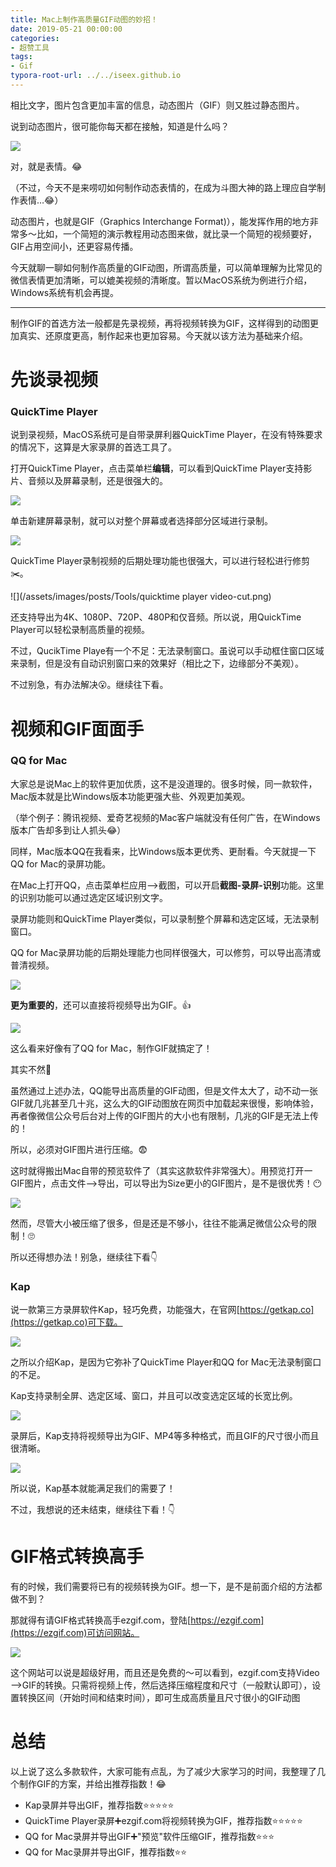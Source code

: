 ```yaml
---
title: Mac上制作高质量GIF动图的妙招！
date: 2019-05-21 00:00:00
categories:
- 超赞工具
tags:
- Gif
typora-root-url: ../../iseex.github.io
---
```


相比文字，图片包含更加丰富的信息，动态图片（GIF）则又胜过静态图片。

说到动态图片，很可能你每天都在接触，知道是什么吗？

![](/assets/images/posts/Tools/1WXo6pjn.gif)

对，就是表情。😂

（不过，今天不是来唠叨如何制作动态表情的，在成为斗图大神的路上理应自学制作表情…😂）

动态图片，也就是GIF（Graphics Interchange Format)），能发挥作用的地方非常多～比如，一个简短的演示教程用动态图来做，就比录一个简短的视频要好，GIF占用空间小，还更容易传播。

今天就聊一聊如何制作高质量的GIF动图，所谓高质量，可以简单理解为比常见的微信表情更加清晰，可以媲美视频的清晰度。暂以MacOS系统为例进行介绍，Windows系统有机会再提。

----

制作GIF的首选方法一般都是先录视频，再将视频转换为GIF，这样得到的动图更加真实、还原度更高，制作起来也更加容易。今天就以该方法为基础来介绍。

# 先谈录视频

### QuickTime Player

说到录视频，MacOS系统可是自带录屏利器QuickTime Player，在没有特殊要求的情况下，这算是大家录屏的首选工具了。

打开QuickTime Player，点击菜单栏**编辑**，可以看到QuickTime Player支持影片、音频以及屏幕录制，还是很强大的。

![](/assets/images/posts/Tools/quicktime-player.png)

单击新建屏幕录制，就可以对整个屏幕或者选择部分区域进行录制。

![](/assets/images/posts/Tools/quicktime-player-screen-record.png)

QuickTime Player录制视频的后期处理功能也很强大，可以进行轻松进行修剪✂️。

![](/assets/images/posts/Tools/quicktime player video-cut.png)

还支持导出为4K、1080P、720P、480P和仅音频。所以说，用QuickTime Player可以轻松录制高质量的视频。

不过，QucikTime Playe有一个不足：无法录制窗口。虽说可以手动框住窗口区域来录制，但是没有自动识别窗口来的效果好（相比之下，边缘部分不美观）。

不过别急，有办法解决😮。继续往下看。

# 视频和GIF面面手

### QQ for Mac

大家总是说Mac上的软件更加优质，这不是没道理的。很多时候，同一款软件，Mac版本就是比Windows版本功能更强大些、外观更加美观。

（举个例子：腾讯视频、爱奇艺视频的Mac客户端就没有任何广告，在Windows版本广告却多到让人抓头😂）

同样，Mac版本QQ在我看来，比Windows版本更优秀、更耐看。今天就提一下QQ for Mac的录屏功能。

在Mac上打开QQ，点击菜单栏应用—>截图，可以开启**截图-录屏-识别**功能。这里的识别功能可以通过选定区域识别文字。

录屏功能则和QuickTime Player类似，可以录制整个屏幕和选定区域，无法录制窗口。

QQ for Mac录屏功能的后期处理能力也同样很强大，可以修剪，可以导出高清或普清视频。

![](/assets/images/posts/Tools/QQ-mac-screen-record.png)

**更为重要的**，还可以直接将视频导出为GIF。👍

![](/assets/images/posts/Tools/QQ-mac-gif-export.png)

这么看来好像有了QQ for Mac，制作GIF就搞定了！

其实不然🤫

虽然通过上述办法，QQ能导出高质量的GIF动图，但是文件太大了，动不动一张GIF就几兆甚至几十兆，这么大的GIF动图放在网页中加载起来很慢，影响体验，再者像微信公众号后台对上传的GIF图片的大小也有限制，几兆的GIF是无法上传的！

所以，必须对GIF图片进行压缩。😨

这时就得搬出Mac自带的预览软件了（其实这款软件非常强大）。用预览打开一GIF图片，点击文件—>导出，可以导出为Size更小的GIF图片，是不是很优秀！😶

![](/assets/images/posts/Tools/preview-gif-export.png)

然而，尽管大小被压缩了很多，但是还是不够小，往往不能满足微信公众号的限制！🙄

所以还得想办法！别急，继续往下看👇

### Kap

说一款第三方录屏软件Kap，轻巧免费，功能强大，在官网[https://getkap.co](https://getkap.co)可下载。

![](/assets/images/posts/Tools/Kap.png)

之所以介绍Kap，是因为它弥补了QuickTime Player和QQ for Mac无法录制窗口的不足。

Kap支持录制全屏、选定区域、窗口，并且可以改变选定区域的长宽比例。

![](/assets/images/posts/Tools/Kap-functions.png)

录屏后，Kap支持将视频导出为GIF、MP4等多种格式，而且GIF的尺寸很小而且很清晰。

![](/assets/images/posts/Tools/Kap-record.png)

所以说，Kap基本就能满足我们的需要了！

不过，我想说的还未结束，继续往下看！👇

# GIF格式转换高手

有的时候，我们需要将已有的视频转换为GIF。想一下，是不是前面介绍的方法都做不到？

那就得有请GIF格式转换高手ezgif.com，登陆[https://ezgif.com](https://ezgif.com)可访问网站。

![](/assets/images/posts/Tools/ezgif.png)

这个网站可以说是超级好用，而且还是免费的～可以看到，ezgif.com支持Video—>GIF的转换。只需将视频上传，然后选择压缩程度和尺寸（一般默认即可），设置转换区间（开始时间和结束时间），即可生成高质量且尺寸很小的GIF动图

# 总结

以上说了这么多款软件，大家可能有点乱，为了减少大家学习的时间，我整理了几个制作GIF的方案，并给出推荐指数！😂

- Kap录屏并导出GIF，推荐指数⭐️⭐️⭐️⭐️⭐️
- QuickTime Player录屏➕ezgif.com将视频转换为GIF，推荐指数⭐️⭐️⭐️⭐️⭐️
- QQ for Mac录屏并导出GIF➕"预览"软件压缩GIF，推荐指数⭐️⭐️⭐️
- QQ for Mac录屏并导出GIF，推荐指数⭐️⭐️